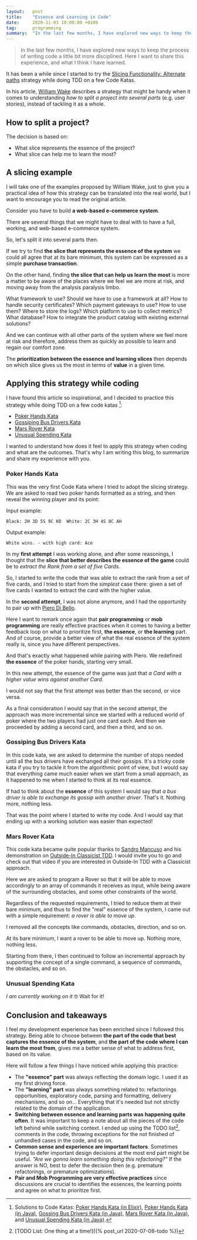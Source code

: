 ```yaml
---
layout:   post
title:    "Essence and Learning in Code"
date:     2020-11-03 10:00:00 +0100
tag:      programming
summary:  "In the last few months, I have explored new ways to keep the process of writing code a little bit more disciplined. Here I want to share this experience, and what I think I have learned."
---
```


> In the last few months, I have explored new ways to keep the process of writing code a little bit more disciplined. Here I want to share this experience, and what I think I have learned.

<!--more-->

It has been a while since I started to try the [Slicing Functionality: Alternate paths](https://xp123.com/articles/slicing-functionality-alternate-paths/) strategy while doing TDD on a few Code Katas.

In his article, [William Wake](https://twitter.com/wwake) describes a strategy that might be handy when it comes to understanding _how to split a project into several parts_ (e.g. user stories), instead of tackling it as a whole.

## How to split a project?

The decision is based on:

- What slice represents the essence of the project?
- What slice can help me to learn the most?

## A slicing example

I will take one of the examples proposed by William Wake, just to give you a practical idea of how this strategy can be translated into the real world, but I want to encourage you to read the original article.

Consider you have to build **a web-based e-commerce system**.

There are several things that we might have to deal with to have a full, working, and web-based e-commerce system.

So, let's split it into several parts then.

If we try to find **the slice that represents the essence of the system** we could all agree that at its bare minimum, this system can be expressed as a simple **purchase transaction**.

On the other hand, finding **the slice that can help us learn the most** is more a matter to be aware of the places where we feel we are more at risk, and moving away from the analysis paralysis limbo.

What framework to use? Should we have to use a framework at all? How to handle security certificates? Which payment gateways to use? How to use them? Where to store the logs? Which platform to use to collect metrics? What database? How to integrate the product catalog with existing external solutions?

And we can continue with all other parts of the system where we feel more at risk and therefore, address them as quickly as possible to learn and regain our comfort zone.

The **prioritization between the essence and learning slices** then depends on which slice gives us the most in terms of **value** in a given time.

## Applying this strategy while coding

I have found this article so inspirational, and I decided to practice this strategy while doing TDD on a few code katas [^1]:

- [Poker Hands Kata](https://codingdojo.org/kata/PokerHands/)
- [Gossiping Bus Drivers Kata](https://kata-log.rocks/gossiping-bus-drivers-kata)
- [Mars Rover Kata](https://kata-log.rocks/mars-rover-kata)
- [Unusual Spending Kata](https://kata-log.rocks/unusual-spending-kata)

I wanted to understand how does it feel to apply this strategy when coding and what are the outcomes. That's why I am writing this blog, to summarize and share my experience with you.

### Poker Hands Kata

This was the very first Code Kata where I tried to adopt the slicing strategy. We are asked to read two poker hands formatted as a string, and then reveal the winning player and its point:

Input example:

```
Black: 2H 3D 5S 9C KD  White: 2C 3H 4S 8C AH
```

Output example:

```
White wins. - with high card: Ace
```

In my **first attempt** I was working alone, and after some reasonings, I thought that the **slice that better describes the essence of the game** could be to _extract the Rank from a set of five Cards_.

So, I started to write the code that was able to extract the rank from a set of five cards, and I tried to start from the _simplest_ case there: given a set of five cards I wanted to extract the card with the higher value.

In the **second attempt**, I was not alone anymore, and I had the opportunity to pair up with [Piero Di Bello](https://twitter.com/pierodibello/).

Here I want to remark once again that **pair programming** or **mob programming** are really effective practices when it comes to having a better feedback loop on what to prioritize first, **the essence**, or **the learning** part. And of course, provide a better view of what the real essence of the system really is, since you have different perspectives.

And that's exactly what happened while pairing with Piero. We redefined **the essence** of the poker hands, starting very small.

In this new attempt, the essence of the game was just that _a Card with a higher value wins against another Card_.

I would not say that the first attempt was better than the second, or vice versa.

As a final consideration I would say that in the second attempt, the approach was more incremental since we started with a reduced world of poker where the two players had just one card each. And then we proceeded by adding a second card, and then a third, and so on.

### Gossiping Bus Drivers Kata

In this code kata, we are asked to determine the number of stops needed until all the bus drivers have exchanged all their gossips. It's a tricky code kata if you try to tackle it from the algorithmic point of view, but I would say that everything came much easier when we start from a small approach, as it happened to me when I started to think at its real essence.

If had to think about the **essence** of this system I would say that _a bus driver is able to exchange its gossip with another driver_. That's it. Nothing more, nothing less.

That was the point where I started to write my code. And I would say that ending up with a working solution was easier than expected!

### Mars Rover Kata

This code kata became quite popular thanks to [Sandro Mancuso](https://twitter.com/sandromancuso) and his demonstration on [Outside-In Classicist TDD](https://www.youtube.com/watch?v=24vzFAvOzo0). I would invite you to go and check out that video if you are interested in Outside-In TDD with a Classicist approach.

Here we are asked to program a Rover so that it will be able to move accordingly to an array of commands it receives as input, while being aware of the surrounding obstacles, and some other constraints of the world.

Regardless of the requested requirements, I tried to reduce them at their bare minimum, and thus to find the "real" essence of the system, I came out with a simple requirement: _a rover is able to move up_.

I removed all the concepts like commands, obstacles, direction, and so on.

At its bare minimum, I want a rover to be able to move up. Nothing more, nothing less.

Starting from there, I then continued to follow an incremental approach by supporting the concept of a single command, a sequence of commands, the obstacles, and so on.

### Unusual Spending Kata

_I am currently working on it_ :nerd_face: Wait for it!

## Conclusion and takeaways

I feel my development experience has been enriched since I followed this strategy. Being able to choose between **the part of the code that best captures the essence of the system**, and **the part of the code where I can learn the most from**, gives me a better sense of what to address first, based on its value.

Here will follow a few things I have noticed while applying this practice:

- The **"essence" part** was always reflecting the domain logic. I used it as my first driving force.
- The **"learning" part** was always something related to: refactorings opportunities, exploratory code, parsing and formatting, delivery mechanisms, and so on... Everything that it's needed but not strictly related to the domain of the application.
- **Switching between essence and learning parts was happening quite often**. It was important to keep a note about all the pieces of the code left behind while switching context. I ended up using the TODO list[^2], comments in the code, throwing exceptions for the not finished of unhandled cases in the code, and so on.
- **Common sense and experience are important factors**. Sometimes trying to defer important design decisions at the most end part might be useful. _"Are we gonna learn something doing this refactoring?"_ If the answer is NO, best to defer the decision then (e.g. premature refactorings, or premature optimizations).
- **Pair and Mob Programming are very effective practices** since discussions are crucial to identifies the essences, the learning points and agree on what to prioritize first.

[^1]: Solutions to Code Katas: [Poker Hands Kata (in Elixir)](https://github.com/joebew42/poker_hands_elixir), [Poker Hands Kata (in Java)](https://github.com/xpepper/poker-hands-kata), [Gossing Bus Drivers Kata (in Java)](https://github.com/joebew42/gossiping-bus-drivers-kata), [Mars Rover Kata (in Java)](https://github.com/joebew42/mars-rover-kata), and [Unusual Spending Kata (in Java)](TODO).
[^2]: [TODO List: One thing at a time!]({% post_url 2020-07-08-todo %})
